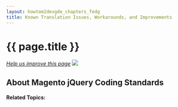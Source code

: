 ```yaml
---
layout: howtom2devgde_chapters_fedg
title: Known Translation Issues, Workarounds, and Improvements
---
```

 
<h1 id="fedg_xlate_known-issues">{{ page.title }}</h1>

<p><a href="{{ site.githuburl }}m2fedg/xlate/xlate_known-issues.md" target="_blank"><em>Help us improve this page</em></a>&nbsp;<img src="{{ site.baseurl }}common/images/newWindow.gif"/></p>

<h2 id="fedg_jq-widget-coding-stnd_overview">About Magento jQuery Coding Standards</h2>


#### Related Topics:


